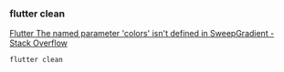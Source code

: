 ###  flutter clean


[Flutter The named parameter 'colors' isn't defined in SweepGradient - Stack Overflow](https://stackoverflow.com/questions/63863187/flutter-the-named-parameter-colors-isnt-defined-in-sweepgradient "Flutter The named parameter 'colors' isn't defined in SweepGradient - Stack Overflow")


 

```
flutter clean
```

